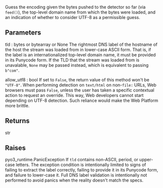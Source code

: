 Guess the encoding given the bytes pushed to the detector so far
(via `feed()`), the top-level domain name from which the bytes were
loaded, and an indication of whether to consider UTF-8 as a permissible
guess.

## Parameters

tld : bytes or bytearray or None
The rightmost DNS label of the hostname of the
host the stream was loaded from in lower-case ASCII form. That is, if
the label is an internationalized top-level domain name, it must be
provided in its Punycode form. If the TLD that the stream was loaded
from is unavalable, `None` may be passed instead, which is equivalent
to passing `b"com"`.

allow_utf8 : bool
If set to `False`, the return value of
this method won't be `"UTF-8"`. When performing detection
on `text/html` on non-`file:` URLs, Web browsers must pass `False`,
unless the user has taken a specific contextual action to request an
override. This way, Web developers cannot start depending on UTF-8
detection. Such reliance would make the Web Platform more brittle.

## Returns

str

## Raises

pyo3_runtime.PanicException
If `tld` contains non-ASCII, period, or upper-case letters. The exception
condition is intentionally limited to signs of failing to extract the
label correctly, failing to provide it in its Punycode form, and failure
to lower-case it. Full DNS label validation is intentionally not performed
to avoid panics when the reality doesn't match the specs.
